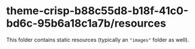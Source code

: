 # theme-crisp-b88c55d8-b18f-41c0-bd6c-95b6a18c1a7b/resources

This folder contains static resources (typically an `"images"` folder as well).
